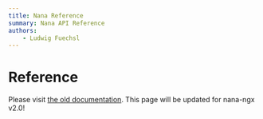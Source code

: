```yaml
---
title: Nana Reference
summary: Nana API Reference
authors:
    - Ludwig Fuechsl
---
```


# Reference
Please visit [the old documentation](http://nanapro.org). This page will be updated for nana-ngx v2.0!
